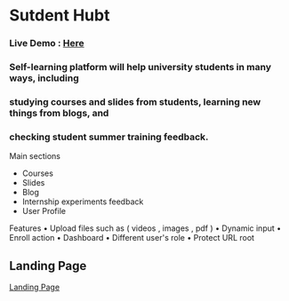 # Sutdent Hubt
### Live Demo : [Here](https://student-hub-deploy-production.up.railway.app/)

### Self-learning platform will help university students in many ways, including
### studying courses and slides from students, learning new things from blogs, and
### checking student summer training feedback.

Main sections
* Courses
* Slides
*  Blog
* Internship experiments feedback
* User Profile
  
Features
• Upload files such as ( videos , images , pdf )
• Dynamic input
• Enroll action
• Dashboard
• Different user's role
• Protect URL root

## Landing Page
[Landing Page](https://github.com/Nuf1i/Students-hub-graduation-project/blob/main/Preview/landing_page.png)
